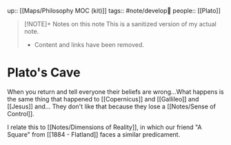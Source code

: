 up:: [[Maps/Philosophy MOC (kit)]]
tags:: #note/develop🍃 
people:: [[Plato]]

> [!NOTE]+ Notes on this note
> This is a sanitized version of my actual note. 
> - Content and links have been removed.

# Plato's Cave
When you return and tell everyone their beliefs are wrong...What happens is the same thing that happened to [[Copernicus]] and [[Gallileo]] and [[Jesus]] and... They don't like that because they lose a [[Notes/Sense of Control]].

I relate this to [[Notes/Dimensions of Reality]], in which our friend "A Square" from [[1884 - Flatland]] faces a similar predicament. 